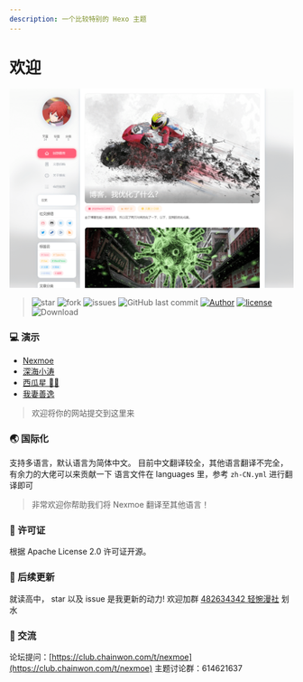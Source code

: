 ```yaml
---
description: 一个比较特别的 Hexo 主题
---
```


# 欢迎

![&#x9884;&#x89C8;&#x56FE;](.gitbook/assets/cover.png)

> ![star](https://img.shields.io/github/stars/nexmoe/hexo-theme-nexmoe.svg) ![fork](https://img.shields.io/github/forks/nexmoe/hexo-theme-nexmoe.svg) ![issues](https://img.shields.io/github/issues/nexmoe/hexo-theme-nexmoe.svg) ![GitHub last commit](https://img.shields.io/github/last-commit/nexmoe/hexo-theme-nexmoe.svg?label=commits) [![Author](https://img.shields.io/badge/author-%E6%8A%98%E5%BD%B1%E8%BD%BB%E6%A2%A6-red.svg)](https://nexmoe.com) [![license](https://img.shields.io/github/license/nexmoe/hexo-theme-nexmoe.svg)](https://github.com/nexmoe/hexo-theme-nexmoe/blob/master/LICENSE) ![Download](https://img.shields.io/badge/download-29.9KB-brightgreen.svg)

### 💻 演示

* [Nexmoe](https://nexmoe.com/)
* [深海小涛](https://hexo.xtaolink.cn/)
* [西瓜星 🍉✨](https://suikastar.com/)
* [我妻善逸](http://fguby.love/)

> 欢迎将你的网站提交到这里来

### 🌏 国际化

支持多语言，默认语言为简体中文。 目前中文翻译较全，其他语言翻译不完全，有余力的大佬可以来贡献一下 语言文件在 languages 里，参考 `zh-CN.yml` 进行翻译即可

> 非常欢迎你帮助我们将 Nexmoe 翻译至其他语言！

### 📄 许可证

根据 Apache License 2.0 许可证开源。

### 🍻 后续更新

就读高中， star 以及 issue 是我更新的动力! 欢迎加群 [482634342 轻惋漫社](https://jq.qq.com/?_wv=1027&k=5CfKHun) 划水

### 💬 交流

论坛提问：[https://club.chainwon.com/t/nexmoe](https://club.chainwon.com/t/nexmoe) 主题讨论群：614621637

